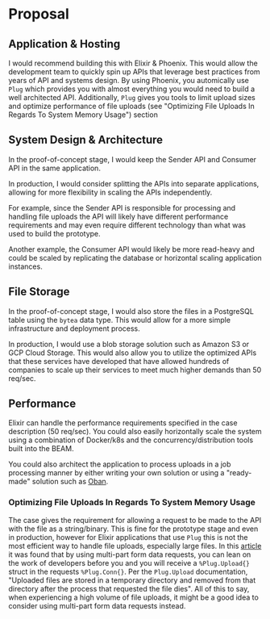# Proposal

## Application & Hosting

I would recommend building this with Elixir & Phoenix. This would allow
the development team to quickly spin up APIs that leverage best practices
from years of API and systems design. By using Phoenix, you automically use
`Plug` which provides you with almost everything you would need to build a well
architected API. Additionally, `Plug` gives you tools to limit upload sizes
and optimize performance of file uploads (see "Optimizing File Uploads In Regards To System Memory Usage") section

## System Design & Architecture

In the proof-of-concept stage, I would keep the Sender API and Consumer API
in the same application.

In production, I would consider splitting the APIs into separate applications,
allowing for more flexibility in scaling the APIs independently.

For example, since the Sender API is responsible for processing and handling
file uploads the API will likely have different performance requirements and
may even require different technology than what was used to build the prototype.

Another example, the Consumer API would likely be more read-heavy and could be
scaled by replicating the database or horizontal scaling application instances.

## File Storage

In the proof-of-concept stage, I would also store the files in a PostgreSQL
table using the `bytea` data type. This would allow for a more simple infrastructure
and deployment process.

In production, I would use a blob storage solution such as Amazon S3 or GCP
Cloud Storage. This would also allow you to utilize the optimized APIs
that these services have developed that have allowed hundreds of companies
to scale up their services to meet much higher demands than 50 req/sec.

## Performance

Elixir can handle the performance requirements specified in the case description
(50 req/sec). You could also easily horizontally scale the system using
a combination of Docker/k8s and the concurrency/distribution tools built into the BEAM.

You could also architect the application to process uploads in a job processing
manner by either writing your own solution or using a "ready-made" solution
such as [Oban](https://getoban.pro).

### Optimizing File Uploads In Regards To System Memory Usage

The case gives the requirement for allowing a request to be made to the API
with the file as a string/binary. This is fine for the prototype stage and
even in production, however for Elixir applications that use `Plug` this is
not the most efficient way to handle file uploads, especially large files.
In this [article](https://blog.tentamen.eu/how-to-upload-files-in-elixir-phoenix-json-api/)
it was found that by using multi-part form data requests, you can lean on the
work of developers before you and you will receive a `%Plug.Upload{}` struct
in the requests `%Plug.Conn{}`. Per the `Plug.Upload` documentation, "Uploaded
files are stored in a temporary directory and removed from that directory after
the process that requested the file dies". All of this to say, when experiencing
a high volume of file uploads, it might be a good idea to consider using
multi-part form data requests instead.
